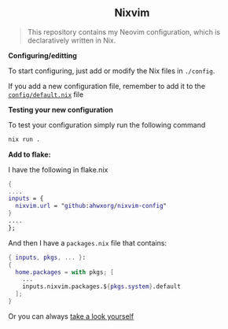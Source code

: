 <h2 align="center">Nixvim</h2>

> This repository contains my Neovim configuration, which is declaratively written in Nix.

**Configuring/editting**

To start configuring, just add or modify the Nix files in `./config`.

If you add a new configuration file, remember to add it to the [`config/default.nix`](./config/default.nix) file

**Testing your new configuration**

To test your configuration simply run the following command

```sh
nix run .
```

**Add to flake:**

I have the following in flake.nix

```nix
{
....
inputs = {
  nixvim.url = "github:ahwxorg/nixvim-config"
}
....
};
```

And then I have a `packages.nix` file that contains:

```nix
{ inputs, pkgs, ... }: 
{
  home.packages = with pkgs; [
    ...
    inputs.nixvim.packages.${pkgs.system}.default
  ];
}
```

Or you can always [take a look yourself](https://github.com/Ahwxorg/nixos-config)
